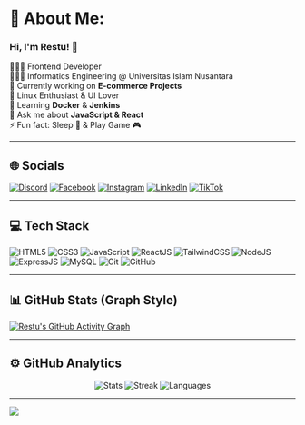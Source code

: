 # 💫 About Me:
### Hi, I'm Restu! 👋  
👩🏻‍💻 Frontend Developer  
👩🏻‍🎓 Informatics Engineering @ Universitas Islam Nusantara  
🔭 Currently working on **E-commerce Projects**  
🎨 Linux Enthusiast & UI Lover  
💭 Learning **Docker** & **Jenkins**  
💬 Ask me about **JavaScript & React**  
⚡ Fun fact: Sleep 💫 & Play Game 🎮  

---

## 🌐 Socials
[![Discord](https://img.shields.io/badge/Discord-%237289DA.svg?style=for-the-badge&logo=discord&logoColor=white)](https://discord.gg/Restuusgh)
[![Facebook](https://img.shields.io/badge/Facebook-%231877F2.svg?style=for-the-badge&logo=facebook&logoColor=white)](https://facebook.com/RestuSinggih)
[![Instagram](https://img.shields.io/badge/Instagram-%23E4405F.svg?style=for-the-badge&logo=instagram&logoColor=white)](https://instagram.com/restuusgh)
[![LinkedIn](https://img.shields.io/badge/LinkedIn-%230077B5.svg?style=for-the-badge&logo=linkedin&logoColor=white)](https://linkedin.com/in/Restu-Singgih-Pasaribu)
[![TikTok](https://img.shields.io/badge/TikTok-%23000000.svg?style=for-the-badge&logo=tiktok&logoColor=white)](https://tiktok.com/@RestuDev)

---

## 💻 Tech Stack
![HTML5](https://img.shields.io/badge/HTML5-%23E34F26.svg?style=for-the-badge&logo=html5&logoColor=white)
![CSS3](https://img.shields.io/badge/CSS3-%231572B6.svg?style=for-the-badge&logo=css3&logoColor=white)
![JavaScript](https://img.shields.io/badge/JavaScript-%23F7DF1E.svg?style=for-the-badge&logo=javascript&logoColor=black)
![ReactJS](https://img.shields.io/badge/React-%23000000.svg?style=for-the-badge&logo=react&logoColor=61DAFB)
![TailwindCSS](https://img.shields.io/badge/TailwindCSS-%2306B6D4.svg?style=for-the-badge&logo=tailwindcss&logoColor=white)
![NodeJS](https://img.shields.io/badge/Node.js-%23339933.svg?style=for-the-badge&logo=node.js&logoColor=white)
![ExpressJS](https://img.shields.io/badge/Express.js-%23404D59.svg?style=for-the-badge&logo=express&logoColor=white)
![MySQL](https://img.shields.io/badge/MySQL-%2300758F.svg?style=for-the-badge&logo=mysql&logoColor=white)
![Git](https://img.shields.io/badge/Git-%23F05032.svg?style=for-the-badge&logo=git&logoColor=white)
![GitHub](https://img.shields.io/badge/GitHub-%23181717.svg?style=for-the-badge&logo=github&logoColor=white)

---

## 📊 GitHub Stats (Graph Style)
[![Restu's GitHub Activity Graph](https://github-readme-activity-graph.vercel.app/graph?username=restuusgh&bg_color=0d1117&color=61dafb&line=00bfff&point=61dafb&area=true&hide_border=true)](https://github.com/ashutosh00710/github-readme-activity-graph)

---

## ⚙️ GitHub Analytics
<div align="center">
  
![Stats](https://github-readme-stats.vercel.app/api?username=restuusgh&show_icons=true&theme=react&hide_border=true&count_private=true)
![Streak](https://github-readme-streak-stats.herokuapp.com/?user=restuusgh&theme=react&hide_border=true)
![Languages](https://github-readme-stats.vercel.app/api/top-langs/?username=restuusgh&theme=react&layout=compact&hide_border=true)
  
</div>

---

[![](https://visitcount.itsvg.in/api?id=restuusgh&icon=6&color=6)](https://visitcount.itsvg.in)
